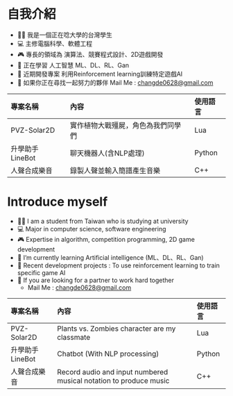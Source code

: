 # 自我介紹
- 👨‍🎓 我是一個正在唸大學的台灣學生
- 💻 主修電腦科學、軟體工程
- 🎮 專長的領域為 演算法、競賽程式設計、2D遊戲開發
- 🤖 正在學習 人工智慧 ML、DL、RL、Gan
- 🌱 近期開發專案 利用Reinforcement learning訓練特定遊戲AI
- 👋 如果你正在尋找一起努力的夥伴 Mail Me : changde0628@gmail.com



| 專案名稱        | 內容                             | 使用語言 |
|:--------------- |:-------------------------------- |:-------- |
| PVZ-Solar2D     | 實作植物大戰殭屍，角色為我們同學們 | Lua      |
| 升學助手LineBot | 聊天機器人(含NLP處理)            | Python   |
| 人聲合成樂音    | 錄製人聲並輸入簡譜產生音樂       | C++      |

# Introduce myself
- 👨‍🎓 I am a student from Taiwan who is studying at university 
- 💻 Major in computer science, software engineering 
- 🎮 Expertise in algorithm, competition programming, 2D game development 
- 🤖 I’m currently learning Artificial intelligence (ML、DL、RL、Gan)
- 🌱 Recent development projects : To use reinforcement learning to train specific game AI 
- 👋 If you are looking for a partner to work hard together
    -  Mail Me : changde0628@gmail.com

| 專案名稱        | 內容                                                              | 使用語言 |
|:--------------- |:----------------------------------------------------------------- |:-------- |
| PVZ-Solar2D     | Plants vs. Zombies character are my classmate                     | Lua      |
| 升學助手LineBot | Chatbot (With NLP processing)                                     | Python   |
| 人聲合成樂音    | Record audio and input numbered musical notation to produce music | C++      |
